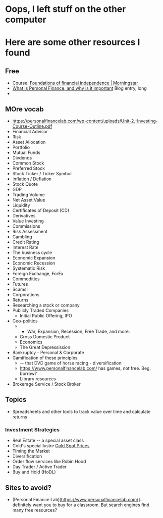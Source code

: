 # Oops, I left stuff on the other computer

# Here are some other resources I found

## Free

* Course: [Foundations of financial independence | Morningstar](https://www.morningstar.com.au/insights/personal-finance/244572/introducing-our-investing-course-foundations-of-financial-independence)
* [What is Personal Finance, and why is it important](https://www.investopedia.com/terms/p/personalfinance.asp) Blog entry, long
*

## MOre vocab

* https://personalfinancelab.com/wp-content/uploads/Unit-2.-Investing-Course-Outline.pdf
* Financial Advisor
* Risk
* Asset Allocation
* Portfolio
* Mutual Funds
* Divdends
* Common Stock
* Preferred Stock
* Stock Ticker / Ticker Symbol
* Inflation / Deflation
* Stock Quote
* GDP
* Trading Volume
* Net Asset Value
* Liquidity
* Certificates of Deposit (CD)
* Derivatives
* Value Investing
* Commissions
* Risk Assessment
* Gambling
* Credit Rating
* Interest Rate
* The business cycle
* Economic Expansion
* Economic Recession
* Systematic Risk
* Foreign Exchange, ForEx
* Commodities
* Futures
* Scams!
* Corporations
* Returns
* Researching a stock or company
* Publicly Traded Companies
    * Initial Public Offering, IPO
* Geo-politics
    * - War, Expansion, Recession, Free Trade, and more.
    * Gross Domestic Product
    * Economics
    * The Great Depressission
* Bankruptcy - Personal & Corporate
* Gamification of these principles
    * -- that DVD game of horse racing - diversification
    * https://www.personalfinancelab.com/ has games, not free. Beg, borrow?
    * Library resources
* Brokerage Service / Stock Broker

## Topics

* Spreadsheets and other tools to track value over time and calculate returns

###  Investment Strategies

* Real Estate -- a special asset class
* Gold's special lustre [Gold Spot Prices](https://www.kitco.com/price/precious-metals/gold)
* Timing the Market
* Diversification
* Order flow services like Robin Hood
* Day Trader / Active Trader
* Buy and Hold (HoDL)

## Sites to avoid?

* (Personal Finance Lab)[https://www.personalfinancelab.com/]... definitely want you to buy for a classroom. But search engines find many free resources?
